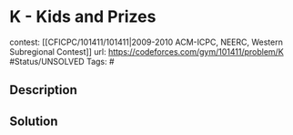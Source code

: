 # K - Kids and Prizes

contest: [[CFICPC/101411/101411|2009-2010 ACM-ICPC, NEERC, Western Subregional Contest]]
url: https://codeforces.com/gym/101411/problem/K
#Status/UNSOLVED
Tags: #

## Description

## Solution

